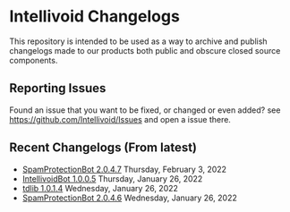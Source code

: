 # Intellivoid Changelogs

This repository is intended to be used as a way to archive and publish changelogs made to
our products both public and obscure closed source components. 


## Reporting Issues

Found an issue that you want to be fixed, or changed or even added? see 
https://github.com/Intellivoid/Issues and open a issue there.


## Recent Changelogs (From latest)

 - [SpamProtectionBot 2.0.4.7](SpamProtectionBot/2.0.4.7.md) Thursday, February 3, 2022
 - [IntellivoidBot 1.0.0.5](IntellivoidBot/1.0.0.5.md) Thursday, January 26, 2022
 - [tdlib 1.0.1.4](tdlib/1.0.1.4.md) Wednesday, January 26, 2022 
 - [SpamProtectionBot 2.0.4.6](SpamProtectionBot/2.0.4.6.md) Wednesday, January 26, 2022
